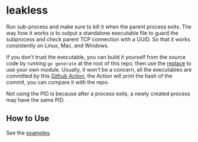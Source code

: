 # leakless

Run sub-process and make sure to kill it when the parent process exits.
The way how it works is to output a standalone executable file to guard the subprocess and check parent TCP connection with a UUID.
So that it works consistently on Linux, Mac, and Windows.

If you don't trust the executable, you can build it yourself from the source code by running `go generate` at the root of this repo, then use the [replace](https://golang.org/ref/mod#go-mod-file-replace) to use your own module. Usually, it won't be a concern, all the executables are committed by this [Github Action](https://github.com/ysmood/leakless/actions?query=workflow%3ARelease), the Action will print the hash of the commit, you can compare it with the repo.

Not using the PID is because after a process exits, a newly created process may have the same PID.

## How to Use

See the [examples](example_test.go).
